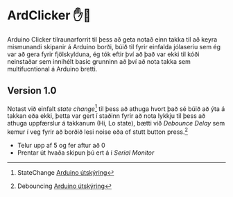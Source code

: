 # ArdClicker ✋🔴
Arduino Clicker tilraunarforrit til þess að geta notað einn takka til að keyra mismunandi skipanir á Arduino borði, búið til fyrir einfalda jólaseríu sem ég var að gera fyrir fjölskylduna, ég tók eftir því að það var ekki til kóði neinstaðar sem innihélt basic grunninn að því að nota takka sem multifucntional á Arduino bretti.

## Version 1.0
Notast við einfalt *state change*[^2] til þess að athuga hvort það sé búið að ýta á takkan eða ekki, þetta var gert í staðinn fyrir að nota lykkju til þess að athuga uppfærslur á takkanum (Hi, Lo state), bætti við *Debounce Delay* sem kemur í veg fyrir að borðið lesi noise eða of stutt button press.[^1] 

- Telur upp af 5 og fer aftur að 0
- Prentar út hvaða skipun þú ert á í *Serial Monitor*


[^1]: Debouncing [Arduino útskýring](https://www.arduino.cc/en/Tutorial/BuiltInExamples/Debounce)
[^2]: StateChange [Arduino útskýring](https://www.arduino.cc/en/Tutorial/BuiltInExamples/StateChangeDetection)
